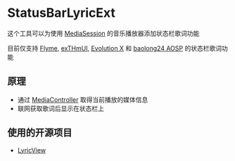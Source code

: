 # StatusBarLyricExt

这个工具可以为使用 [MediaSession](https://developer.android.google.cn/reference/android/media/session/MediaSession) 的音乐播放器添加状态栏歌词功能

目前仅支持 [Flyme](https://www.flyme.com/), [exTHmUI](https://www.exthmui.cn/), [Evolution X](https://evolution-x.org/) 和 [baolong24 AOSP](https://baolong24.moe/) 的状态栏歌词功能

## 原理
- 通过 [MediaController](https://developer.android.google.cn/reference/android/media/session/MediaController) 取得当前播放的媒体信息
- 联网获取歌词后显示在状态栏上

## 使用的开源项目
- [LyricView](https://github.com/markzhai/LyricView)
